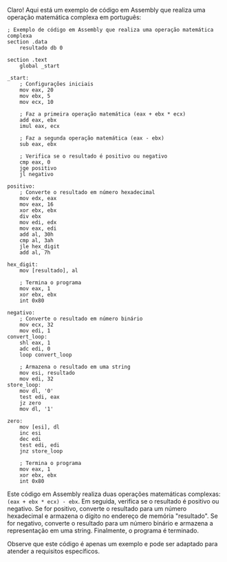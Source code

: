 Claro! Aqui está um exemplo de código em Assembly que realiza uma operação matemática complexa em português:

```
; Exemplo de código em Assembly que realiza uma operação matemática complexa
section .data
    resultado db 0

section .text
    global _start

_start:
    ; Configurações iniciais
    mov eax, 20
    mov ebx, 5
    mov ecx, 10

    ; Faz a primeira operação matemática (eax + ebx * ecx)
    add eax, ebx
    imul eax, ecx

    ; Faz a segunda operação matemática (eax - ebx)
    sub eax, ebx

    ; Verifica se o resultado é positivo ou negativo
    cmp eax, 0
    jge positivo
    jl negativo

positivo:
    ; Converte o resultado em número hexadecimal
    mov edx, eax
    mov eax, 16
    xor ebx, ebx
    div ebx
    mov edi, edx
    mov eax, edi
    add al, 30h
    cmp al, 3ah
    jle hex_digit
    add al, 7h

hex_digit:
    mov [resultado], al

    ; Termina o programa
    mov eax, 1
    xor ebx, ebx
    int 0x80

negativo:
    ; Converte o resultado em número binário
    mov ecx, 32
    mov edi, 1
convert_loop:
    shl eax, 1
    adc edi, 0
    loop convert_loop

    ; Armazena o resultado em uma string
    mov esi, resultado
    mov edi, 32
store_loop:
    mov dl, '0'
    test edi, eax
    jz zero
    mov dl, '1'

zero:
    mov [esi], dl
    inc esi
    dec edi
    test edi, edi
    jnz store_loop

    ; Termina o programa
    mov eax, 1
    xor ebx, ebx
    int 0x80
```

Este código em Assembly realiza duas operações matemáticas complexas: `(eax + ebx * ecx) - ebx`. Em seguida, verifica se o resultado é positivo ou negativo. Se for positivo, converte o resultado para um número hexadecimal e armazena o dígito no endereço de memória "resultado". Se for negativo, converte o resultado para um número binário e armazena a representação em uma string. Finalmente, o programa é terminado.

Observe que este código é apenas um exemplo e pode ser adaptado para atender a requisitos específicos.